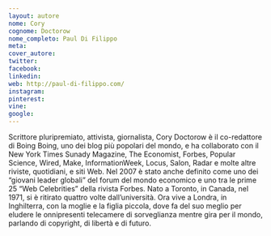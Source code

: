 ```yaml
---
layout: autore
nome: Cory
cognome: Doctorow
nome_completo: Paul Di Filippo
meta:
cover_autore:
twitter: 
facebook:
linkedin:
web: http://paul-di-filippo.com/
instagram:
pinterest:
vine:
google:
---
```

Scrittore pluripremiato, attivista, giornalista, Cory Doctorow è il co-redattore di Boing Boing, uno dei blog più popolari del mondo, e ha collaborato con il New York Times Sunady Magazine, The Economist, Forbes, Popular Science, Wired, Make, InformationWeek, Locus, Salon, Radar e molte altre riviste, quotidiani, e siti Web. 
Nel 2007 è stato anche definito come uno dei “giovani leader globali” del forum del mondo economico e uno tra le prime 25 “Web Celebrities” della rivista Forbes. Nato a Toronto, in Canada, nel 1971, si è ritirato quattro volte dall’università. Ora vive a Londra, in Inghilterra, con la moglie e la figlia piccola, dove fa del suo meglio per eludere le onnipresenti telecamere di sorveglianza mentre gira per il mondo, parlando di copyright, di libertà e di futuro.
